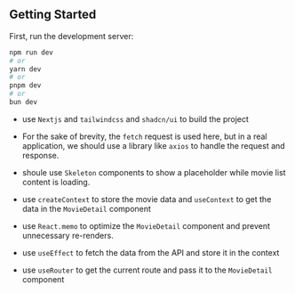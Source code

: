 ## Getting Started

First, run the development server:

```bash
npm run dev
# or
yarn dev
# or
pnpm dev
# or
bun dev
```

- use `Nextjs` and `tailwindcss` and `shadcn/ui` to build the project

- For the sake of brevity, the `fetch` request is used here, but in a real application, we should use a library like `axios` to handle the request and response.

- shoule use `Skeleton` components to show a placeholder while movie list content is loading.

- use `createContext` to store the movie data and `useContext` to get the data in the `MovieDetail` component

- use `React.memo` to optimize the `MovieDetail` component and prevent unnecessary re-renders.

- use `useEffect` to fetch the data from the API and store it in the context

- use `useRouter` to get the current route and pass it to the `MovieDetail` component
